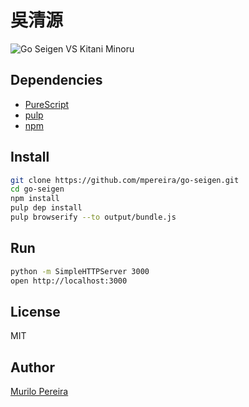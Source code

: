 # 吳清源

![Go Seigen VS Kitani Minoru](https://raw.github.com/mpereira/go-seigen/master/resources/go_seigen_vs_kitani_minoru.png)

## Dependencies

- [PureScript](http://www.purescript.org/download/)
- [pulp](https://www.npmjs.com/package/pulp)
- [npm](http://nodejs.org/download/)

## Install

```Bash
git clone https://github.com/mpereira/go-seigen.git
cd go-seigen
npm install
pulp dep install
pulp browserify --to output/bundle.js
```

## Run

```Bash
python -m SimpleHTTPServer 3000
open http://localhost:3000
```

## License
MIT

## Author
[Murilo Pereira](http://murilopereira.com)
